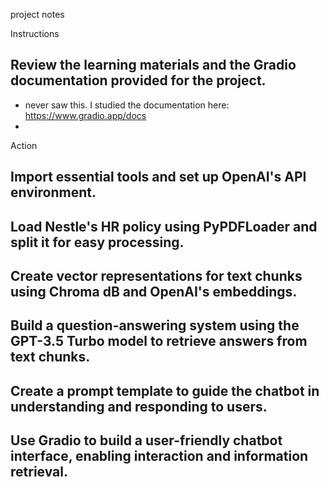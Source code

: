 project notes


Instructions

## Review the learning materials and the Gradio documentation provided for the project.
 - never saw this. I studied the documentation here: https://www.gradio.app/docs
 - 



Action

## Import essential tools and set up OpenAI's API environment.
## Load Nestle's HR policy using PyPDFLoader and split it for easy processing.
## Create vector representations for text chunks using Chroma dB and OpenAI's embeddings.
## Build a question-answering system using the GPT-3.5 Turbo model to retrieve answers from text chunks.
## Create a prompt template to guide the chatbot in understanding and responding to users.
## Use Gradio to build a user-friendly chatbot interface, enabling interaction and information retrieval.
